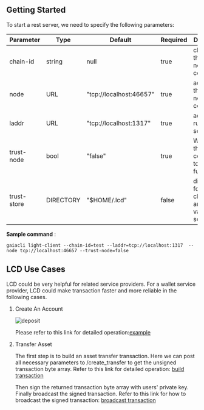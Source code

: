 ## Getting Started

To start a rest server, we need to specify the following parameters:

| Parameter   | Type      | Default                 | Required | Description                                          |
| ----------- | --------- | ----------------------- | -------- | ---------------------------------------------------- |
| chain-id    | string    | null                    | true     | chain id of the full node to connect                 |
| node        | URL       | "tcp://localhost:46657" | true     | address of the full node to connect                  |
| laddr       | URL       | "tcp://localhost:1317"  | true     | address to run the rest server on                    |
| trust-node  | bool      | "false"                 | true     | Whether this LCD is connected to a trusted full node |
| trust-store | DIRECTORY | "$HOME/.lcd"            | false    | directory for save checkpoints and validator sets    |

**Sample command** :

```
gaiacli light-client --chain-id=test --laddr=tcp://localhost:1317  --node tcp://localhost:46657 --trust-node=false
```

## LCD Use Cases

LCD could be very helpful for related service providers. For a wallet service provider, LCD could make transaction faster and more reliable in the following cases. 

1. Create An Account

	![deposit](https://github.com/irisnet/cosmos-sdk/raw/bianjie/lcd_spec/docs/spec/lcd/pics/create-account.png)

	Please refer to this link for detailed operation:[example](https://github.com/irisnet/cosmos-sdk/blob/bianjie/lcd_spec/docs/spec/lcd/api.md#keysseed---get)

2. Transfer Asset

	The first step is to build an asset transfer transaction. Here we can post all necessary parameters to /create_transfer to get the unsigned transaction byte array. Refer to this link for detailed operation: [build transaction](https://github.com/irisnet/cosmos-sdk/blob/bianjie/lcd_spec/docs/spec/lcd/api.md#create_transfer---post)

	Then sign the returned transaction byte array with users' private key. Finally broadcast the signed transaction. Refer to this link for how to broadcast the signed transaction: [broadcast transaction](https://github.com/irisnet/cosmos-sdk/blob/bianjie/lcd_spec/docs/spec/lcd/api.md#create_transfer---post)